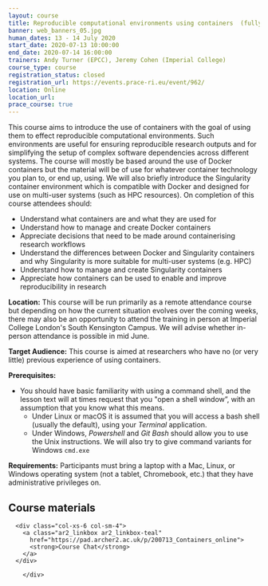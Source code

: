 ```yaml
---
layout: course
title: Reproducible computational environments using containers  (fully booked)
banner: web_banners_05.jpg 
human_dates: 13 - 14 July 2020
start_date: 2020-07-13 10:00:00
end_date: 2020-07-14 16:00:00
trainers: Andy Turner (EPCC), Jeremy Cohen (Imperial College)
course_type: course
registration_status: closed
registration_url: https://events.prace-ri.eu/event/962/
location: Online
location_url:
prace_course: true
---
```


This course aims to introduce the use of containers with the goal of using them to effect reproducible computational environments. Such environments are useful for ensuring reproducible research outputs and for simplifying the setup of complex software dependencies across different systems. The course will mostly be based around the use of Docker containers but the material will be of use for whatever container technology you plan to, or end up, using. We will also briefly introduce the Singularity container environment which is compatible with Docker and designed for use on multi-user systems (such as HPC resources). On completion of this course attendees should:

* Understand what containers are and what they are used for
* Understand how to manage and create Docker containers
* Appreciate decisions that need to be made around containerising research workflows
* Understand the differences between Docker and Singularity containers and why Singularity is more suitable for multi-user systems (e.g. HPC)
* Understand how to manage and create Singularity containers
* Appreciate how containers can be used to enable and improve reproducibility in research

**Location:** This course will be run primarily as a remote attendance course but depending on how the current situation evolves over the coming weeks, there may also be an opportunity to attend the training in person at Imperial College London's South Kensington Campus. We will advise whether in-person attendance is possible in mid June.

**Target Audience:** This course is aimed at researchers who have no (or very little) previous experience of using containers. 

**Prerequisites:**

- You should have basic familiarity with using a command shell, and the lesson text will at times request that you "open a shell window”, with an assumption that you know what this means. 
    + Under Linux or macOS it is assumed that you will access a bash shell (usually the default), using your *Terminal* application.
    + Under Windows, *Powershell* and *Git Bash* should allow you to use the Unix instructions. We will also try to give command variants for Windows `cmd.exe`

**Requirements:** Participants must bring a laptop with a Mac, Linux, or Windows operating system (not a tablet, Chromebook, etc.) that they have administrative privileges on.

## Course materials

<section id="service">
    <div class="row ">	

<!--
		
      <div class="col-xs-6 col-sm-4">
        <a class="ar2_linkbox ar2_linkbox-green" 
          href="   ">
          <strong>Course materials</strong>         
        </a>
      </div>
-->

      <div class="col-xs-6 col-sm-4">
        <a class="ar2_linkbox ar2_linkbox-teal" 
          href="https://pad.archer2.ac.uk/p/200713_Containers_online">
          <strong>Course Chat</strong>       
        </a>
      </div>
		
		</div>
		
		
<!--					

<h2>Join sessions		</h2>		


<section id="service">
    <div class="row ">	


      <div class="col-xs-6 col-sm-4">
        <a class="ar2_linkbox ar2_linkbox-teal" 
          href="https://eu.bbcollab.com/guest/4290d4b715d14502a96c7a0666c8b9ba ">
          <strong>Join Session 1 : 13th July</strong><br/>
          Join this online session in your browser.
        </a>
      </div>


      <div class="col-xs-6 col-sm-4">
        <a class="ar2_linkbox ar2_linkbox-green" 
          href="https://eu.bbcollab.com/guest/502ce97262ac42c3920c5370714ee6d6 ">
          <strong>Join Session 2 : 14th July</strong><br/>
          Join this online session in your browser.
        </a>
      </div>

											
    </div>

-->


<!-- 		
<h2><a name="video">Video</a></h2>

<div>
	<iframe width="560" height="315" src="https://www.youtube.com/embed/xxxxxxxxxxx" frameborder="0" allow="accelerometer; autoplay; encrypted-media; gyroscope; picture-in-picture" allowfullscreen></iframe>
</div>
 -->


<!-- 
<h2><a name="slides">Slides</a></h2>


<section id="service">
    <div class="row ">	


      <div class="col-xs-6 col-sm-4">
        <a class="ar2_linkbox ar2_linkbox-teal" href="courses/"
           href="transcript.pdf">
          <strong>Transcript</strong><br/>
          Download a transcript of the video audio
        </a>
      </div>



      <div class="col-xs-6 col-sm-4">
        <a class="ar2_linkbox ar2_linkbox-green" href="courses/"
           href="slides.pdf">
          <strong>Slides</strong><br/>
          Download pdf of the presentation.
        </a>
      </div>
										
    </div>

 -->


<!-- 
<h2><a name="feedback">Feedback</a></h2>

<section id="service">
    <div class="row ">	

      <div class="col-xs-6 col-sm-4">
        <a class="ar2_linkbox ar2_linkbox-teal" 

		   href="https://events.prace-ri.eu/event/962/surveys/652"
		>
          <strong>Feedback</strong><br/>
          Please let us know what was great about this course and anything we can improve
        </a>
      </div>
    </div>
		
 -->
